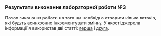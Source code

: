 
###  Результати виконання лабораторної роботи №3

Почав виконання роботи я з того що необхідно створити кілька потоків, які будуть асинхронно інкрементувати змінну. У якості джерела інформації я використав дві статті: [перша](http://tuxthink.blogspot.com/2011/02/kernel-thread-creation-1.html) і [друга](https://subscription.packtpub.com/book/application_development/9781785883057/1/ch01lvl1sec13/kernel-threads).

